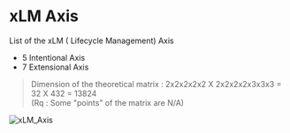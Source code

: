 # xLM Axis

List of the xLM (<Thing> Lifecycle Management) Axis
* 5 Intentional Axis
* 7 Extensional Axis
> Dimension of the theoretical matrix : 2x2x2x2x2 X 2x2x2x2x3x3x3 = 32 X 432 = 13824   
(Rq : Some "points" of the matrix are N/A)

![xLM_Axis](https://github.com/iPlumb3r/SEAMLESS/blob/master/Images/xLM_Axis_2020-07-22.jpg)
